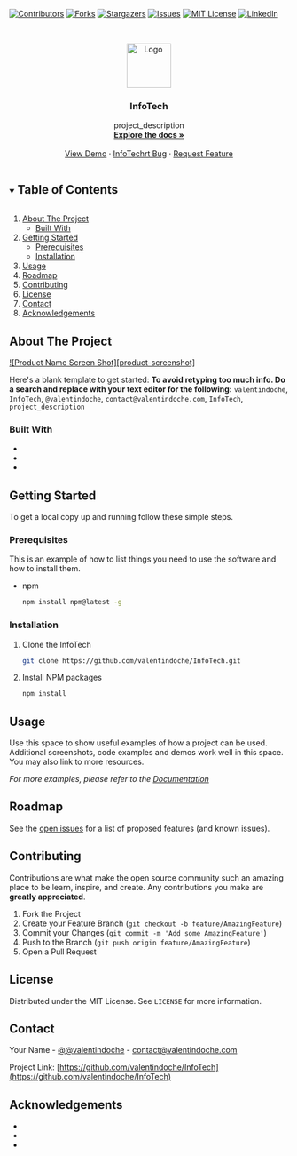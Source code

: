 <!--
*** Thanks for checking out the Best-README-Template. If you have a suggestion
*** that would make this better, please fork the InfoTech and create a pull request
*** or simply open an issue with the tag "enhancement".
*** Thanks again! Now go create something AMAZING! :D
***
***
***
*** To avoid retyping too much info. Do a search and replace for the following:
*** valentindoche, InfoTech, @valentindoche, contact@valentindoche.com, InfoTech, project_description
-->



<!-- PROJECT SHIELDS -->
<!--
*** I'm using markdown "reference style" links for readability.
*** Reference links are enclosed in brackets [ ] instead of parentheses ( ).
*** See the bottom of this document for the declaration of the reference variables
*** for contributors-url, forks-url, etc. This is an optional, concise syntax you may use.
*** https://www.markdownguide.org/basic-syntax/#reference-style-links
-->
[![Contributors][contributors-shield]][contributors-url]
[![Forks][forks-shield]][forks-url]
[![Stargazers][stars-shield]][stars-url]
[![Issues][issues-shield]][issues-url]
[![MIT License][license-shield]][license-url]
[![LinkedIn][linkedin-shield]][linkedin-url]



<!-- PROJECT LOGO -->
<br />
<p align="center">
  <a href="https://github.com/valentindoche/InfoTech">
    <img src="images/logo.png" alt="Logo" width="80" height="80">
  </a>

  <h3 align="center">InfoTech</h3>

  <p align="center">
    project_description
    <br />
    <a href="https://github.com/valentindoche/InfoTech"><strong>Explore the docs »</strong></a>
    <br />
    <br />
    <a href="https://github.com/valentindoche/InfoTech">View Demo</a>
    ·
    <a href="https://github.com/valentindoche/InfoTech/issues">InfoTechrt Bug</a>
    ·
    <a href="https://github.com/valentindoche/InfoTech/issues">Request Feature</a>
  </p>
</p>



<!-- TABLE OF CONTENTS -->
<details open="open">
  <summary><h2 style="display: inline-block">Table of Contents</h2></summary>
  <ol>
    <li>
      <a href="#about-the-project">About The Project</a>
      <ul>
        <li><a href="#built-with">Built With</a></li>
      </ul>
    </li>
    <li>
      <a href="#getting-started">Getting Started</a>
      <ul>
        <li><a href="#prerequisites">Prerequisites</a></li>
        <li><a href="#installation">Installation</a></li>
      </ul>
    </li>
    <li><a href="#usage">Usage</a></li>
    <li><a href="#roadmap">Roadmap</a></li>
    <li><a href="#contributing">Contributing</a></li>
    <li><a href="#license">License</a></li>
    <li><a href="#contact">Contact</a></li>
    <li><a href="#acknowledgements">Acknowledgements</a></li>
  </ol>
</details>



<!-- ABOUT THE PROJECT -->
## About The Project

[![Product Name Screen Shot][product-screenshot]](https://example.com)

Here's a blank template to get started:
**To avoid retyping too much info. Do a search and replace with your text editor for the following:**
`valentindoche`, `InfoTech`, `@valentindoche`, `contact@valentindoche.com`, `InfoTech`, `project_description`


### Built With

* []()
* []()
* []()



<!-- GETTING STARTED -->
## Getting Started

To get a local copy up and running follow these simple steps.

### Prerequisites

This is an example of how to list things you need to use the software and how to install them.
* npm
  ```sh
  npm install npm@latest -g
  ```

### Installation

1. Clone the InfoTech
   ```sh
   git clone https://github.com/valentindoche/InfoTech.git
   ```
2. Install NPM packages
   ```sh
   npm install
   ```



<!-- USAGE EXAMPLES -->
## Usage

Use this space to show useful examples of how a project can be used. Additional screenshots, code examples and demos work well in this space. You may also link to more resources.

_For more examples, please refer to the [Documentation](https://example.com)_



<!-- ROADMAP -->
## Roadmap

See the [open issues](https://github.com/valentindoche/InfoTech/issues) for a list of proposed features (and known issues).



<!-- CONTRIBUTING -->
## Contributing

Contributions are what make the open source community such an amazing place to be learn, inspire, and create. Any contributions you make are **greatly appreciated**.

1. Fork the Project
2. Create your Feature Branch (`git checkout -b feature/AmazingFeature`)
3. Commit your Changes (`git commit -m 'Add some AmazingFeature'`)
4. Push to the Branch (`git push origin feature/AmazingFeature`)
5. Open a Pull Request



<!-- LICENSE -->
## License

Distributed under the MIT License. See `LICENSE` for more information.



<!-- CONTACT -->
## Contact

Your Name - [@@valentindoche](https://twitter.com/@valentindoche) - contact@valentindoche.com

Project Link: [https://github.com/valentindoche/InfoTech](https://github.com/valentindoche/InfoTech)



<!-- ACKNOWLEDGEMENTS -->
## Acknowledgements

* []()
* []()
* []()





<!-- MARKDOWN LINKS & IMAGES -->
<!-- https://www.markdownguide.org/basic-syntax/#reference-style-links -->
[contributors-shield]: https://img.shields.io/github/contributors/valentindoche/InfoTech.svg?style=for-the-badge
[contributors-url]: https://github.com/valentindoche/InfoTech/graphs/contributors
[forks-shield]: https://img.shields.io/github/forks/valentindoche/InfoTech.svg?style=for-the-badge
[forks-url]: https://github.com/valentindoche/InfoTech/network/members
[stars-shield]: https://img.shields.io/github/stars/valentindoche/InfoTech.svg?style=for-the-badge
[stars-url]: https://github.com/valentindoche/InfoTech/stargazers
[issues-shield]: https://img.shields.io/github/issues/valentindoche/InfoTech.svg?style=for-the-badge
[issues-url]: https://github.com/valentindoche/InfoTech/issues
[license-shield]: https://img.shields.io/github/license/valentindoche/InfoTech.svg?style=for-the-badge
[license-url]: https://github.com/valentindoche/InfoTech/blob/master/LICENSE.txt
[linkedin-shield]: https://img.shields.io/badge/-LinkedIn-black.svg?style=for-the-badge&logo=linkedin&colorB=555
[linkedin-url]: https://linkedin.com/in/valentindoche